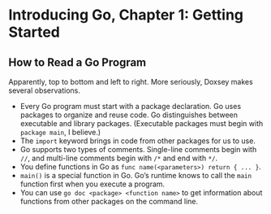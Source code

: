 # Introducing Go, Chapter 1: Getting Started

## How to Read a Go Program

Apparently, top to bottom and left to right. More seriously, Doxsey makes several observations.

+ Every Go program must start with a package declaration. Go uses packages to organize and reuse code. Go distinguishes between executable and library packages. (Executable packages must begin with `package main`, I believe.)
+ The `import` keyword brings in code from other packages for us to use.
+ Go supports two types of comments. Single-line comments begin with `//`, and multi-line comments begin with `/*` and end with `*/`.
+ You define functions in Go as `func name(<parameters>) return { ... }`.
+ `main()` is a special function in Go. Go’s runtime knows to call the `main` function first when you execute a program.
+ You can use `go doc <package> <function name>` to get information about functions from other packages on the command line.
